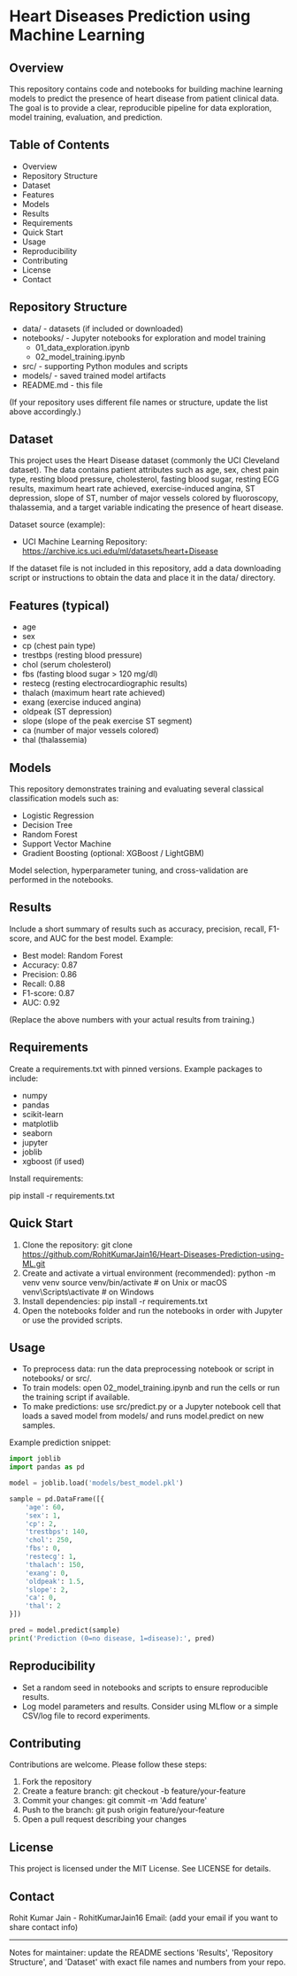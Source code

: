 # Heart Diseases Prediction using Machine Learning

## Overview
This repository contains code and notebooks for building machine learning models to predict the presence of heart disease from patient clinical data. The goal is to provide a clear, reproducible pipeline for data exploration, model training, evaluation, and prediction.

## Table of Contents
- Overview
- Repository Structure
- Dataset
- Features
- Models
- Results
- Requirements
- Quick Start
- Usage
- Reproducibility
- Contributing
- License
- Contact

## Repository Structure
- data/ - datasets (if included or downloaded)
- notebooks/ - Jupyter notebooks for exploration and model training
  - 01_data_exploration.ipynb
  - 02_model_training.ipynb
- src/ - supporting Python modules and scripts
- models/ - saved trained model artifacts
- README.md - this file

(If your repository uses different file names or structure, update the list above accordingly.)

## Dataset
This project uses the Heart Disease dataset (commonly the UCI Cleveland dataset). The data contains patient attributes such as age, sex, chest pain type, resting blood pressure, cholesterol, fasting blood sugar, resting ECG results, maximum heart rate achieved, exercise-induced angina, ST depression, slope of ST, number of major vessels colored by fluoroscopy, thalassemia, and a target variable indicating the presence of heart disease.

Dataset source (example):
- UCI Machine Learning Repository: https://archive.ics.uci.edu/ml/datasets/heart+Disease

If the dataset file is not included in this repository, add a data downloading script or instructions to obtain the data and place it in the data/ directory.

## Features (typical)
- age
- sex
- cp (chest pain type)
- trestbps (resting blood pressure)
- chol (serum cholesterol)
- fbs (fasting blood sugar > 120 mg/dl)
- restecg (resting electrocardiographic results)
- thalach (maximum heart rate achieved)
- exang (exercise induced angina)
- oldpeak (ST depression)
- slope (slope of the peak exercise ST segment)
- ca (number of major vessels colored)
- thal (thalassemia)

## Models
This repository demonstrates training and evaluating several classical classification models such as:
- Logistic Regression
- Decision Tree
- Random Forest
- Support Vector Machine
- Gradient Boosting (optional: XGBoost / LightGBM)

Model selection, hyperparameter tuning, and cross-validation are performed in the notebooks.

## Results
Include a short summary of results such as accuracy, precision, recall, F1-score, and AUC for the best model. Example:
- Best model: Random Forest
- Accuracy: 0.87
- Precision: 0.86
- Recall: 0.88
- F1-score: 0.87
- AUC: 0.92

(Replace the above numbers with your actual results from training.)

## Requirements
Create a requirements.txt with pinned versions. Example packages to include:
- numpy
- pandas
- scikit-learn
- matplotlib
- seaborn
- jupyter
- joblib
- xgboost (if used)

Install requirements:

pip install -r requirements.txt

## Quick Start
1. Clone the repository:
   git clone https://github.com/RohitKumarJain16/Heart-Diseases-Prediction-using-ML.git
2. Create and activate a virtual environment (recommended):
   python -m venv venv
   source venv/bin/activate  # on Unix or macOS
   venv\Scripts\activate     # on Windows
3. Install dependencies:
   pip install -r requirements.txt
4. Open the notebooks folder and run the notebooks in order with Jupyter or use the provided scripts.

## Usage
- To preprocess data: run the data preprocessing notebook or script in notebooks/ or src/.
- To train models: open 02_model_training.ipynb and run the cells or run the training script if available.
- To make predictions: use src/predict.py or a Jupyter notebook cell that loads a saved model from models/ and runs model.predict on new samples.

Example prediction snippet:

```python
import joblib
import pandas as pd

model = joblib.load('models/best_model.pkl')

sample = pd.DataFrame([{
    'age': 60,
    'sex': 1,
    'cp': 2,
    'trestbps': 140,
    'chol': 250,
    'fbs': 0,
    'restecg': 1,
    'thalach': 150,
    'exang': 0,
    'oldpeak': 1.5,
    'slope': 2,
    'ca': 0,
    'thal': 2
}])

pred = model.predict(sample)
print('Prediction (0=no disease, 1=disease):', pred)
```

## Reproducibility
- Set a random seed in notebooks and scripts to ensure reproducible results.
- Log model parameters and results. Consider using MLflow or a simple CSV/log file to record experiments.

## Contributing
Contributions are welcome. Please follow these steps:
1. Fork the repository
2. Create a feature branch: git checkout -b feature/your-feature
3. Commit your changes: git commit -m 'Add feature'
4. Push to the branch: git push origin feature/your-feature
5. Open a pull request describing your changes

## License
This project is licensed under the MIT License. See LICENSE for details.

## Contact
Rohit Kumar Jain - RohitKumarJain16
Email: (add your email if you want to share contact info)

---

Notes for maintainer: update the README sections 'Results', 'Repository Structure', and 'Dataset' with exact file names and numbers from your repo.
